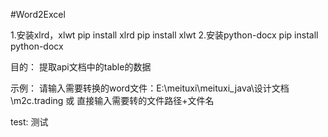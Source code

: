 #Word2Excel

1.安装xlrd，xlwt
pip install xlrd
pip install xlwt
2.安装python-docx
pip install python-docx

目的：
提取api文档中的table的数据


示例：
请输入需要转换的word文件：E:\meituxi\meituxi_java\设计文档\m2c.trading 或 直接输入需要转的文件路径+文件名


test:
测试